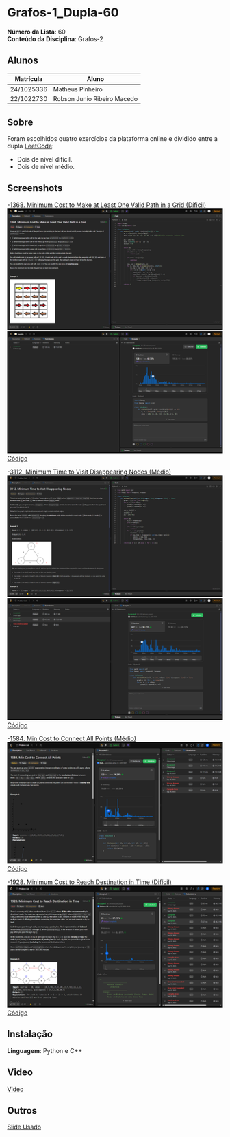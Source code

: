 # Grafos-1_Dupla-60


**Número da Lista**: 60<br>
**Conteúdo da Disciplina**: Grafos-2<br>

## Alunos
|Matrícula | Aluno |
| -- | -- |
| 24/1025336  |  Matheus Pinheiro |
| 22/1022730   |  Robson Junio Ribeiro Macedo |

## Sobre 
Foram escolhidos quatro exercícios da plataforma online e dividido entre a dupla [LeetCode](https://leetcode.com/):
- Dois de nível difícil.
- Dois de nível médio.


## Screenshots
-[1368. Minimum Cost to Make at Least One Valid Path in a Grid (Díficil)](https://leetcode.com/problems/minimum-cost-to-make-at-least-one-valid-path-in-a-grid/)
![1368](assets/1368.png)
![](assets/1368submitted.png)
[Código](code/1368.py)

-[3112. Minimum Time to Visit Disappearing Nodes (Médio)](https://leetcode.com/problems/minimum-cost-to-make-at-least-one-valid-path-in-a-grid/)
![3112](assets/3112.png)
![](assets/3112submitted.png)
[Código](code/3112.py)

-[1584. Min Cost to Connect All Points (Médio)](https://leetcode.com/problems/min-cost-to-connect-all-points/description/)
![1584](assets/LeetCode_1584.png)
[Código](code/1584.cpp)

-[1928. Minimum Cost to Reach Destination in Time (Difícil)](https://leetcode.com/problems/minimum-cost-to-reach-destination-in-time/description/)
![1928](assets/LeetCode_1928.png)
[Código](code/1928.cpp)


## Instalação 
**Linguagem**: Python e C++<br> 

## Video
[Video](https://drive.google.com/file/d/1MRP6dqRtLQXNE8INcTH7awNklJ5EIbPw/view?usp=sharing)

## Outros 
[Slide Usado](https://docs.google.com/presentation/d/1MIgEkKBYgbzzwmClRf9tTQ69hWyvGNr1Ww8YZSGkaEs/edit?usp=sharing)


